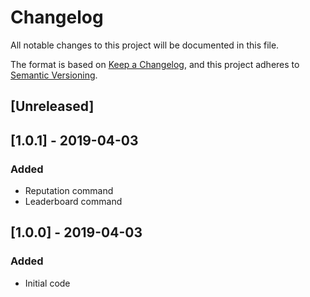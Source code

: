 # Changelog
All notable changes to this project will be documented in this file.

The format is based on [Keep a Changelog](https://keepachangelog.com/en/1.0.0/),
and this project adheres to [Semantic Versioning](https://semver.org/spec/v2.0.0.html).
## [Unreleased]


## [1.0.1] - 2019-04-03
### Added
- Reputation command
- Leaderboard command

## [1.0.0] - 2019-04-03
### Added
- Initial code